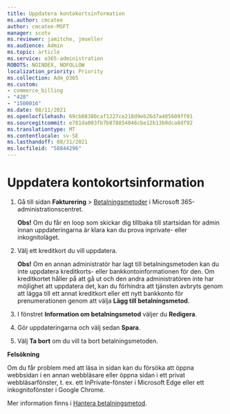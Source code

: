 ```yaml
---
title: Uppdatera kontokortsinformation
ms.author: cmcatee
author: cmcatee-MSFT
manager: scotv
ms.reviewer: jamitche, jmueller
ms.audience: Admin
ms.topic: article
ms.service: o365-administration
ROBOTS: NOINDEX, NOFOLLOW
localization_priority: Priority
ms.collection: Adm_O365
ms.custom:
- commerce_billing
- "428"
- "1500016"
ms.date: 08/11/2021
ms.openlocfilehash: 69cb08380caf1227ce218d9eb26d7a485609ff01
ms.sourcegitcommit: e781da003fb7b878854846cbe12b13b9dca8df92
ms.translationtype: MT
ms.contentlocale: sv-SE
ms.lasthandoff: 08/31/2021
ms.locfileid: "58844296"
---
```

# <a name="update-credit-card-information"></a>Uppdatera kontokortsinformation

1. Gå till sidan **Fakturering** \> [Betalningsmetoder](https://go.microsoft.com/fwlink/p/?linkid=2018806) i Microsoft 365-administrationscentret.

    **Obs!** Om du får en loop som skickar dig tillbaka till startsidan för admin innan uppdateringarna är klara kan du prova inprivate- eller inkognitoläget.
  
2. Välj ett kreditkort du vill uppdatera.

    **Obs!** Om en annan administratör har lagt till betalningsmetoden kan du inte uppdatera kreditkorts- eller bankkontoinformationen för den. Om kreditkortet håller på att gå ut och den andra administratören inte har möjlighet att uppdatera det, kan du förhindra att tjänsten avbryts genom att lägga till ett annat kreditkort eller ett nytt bankkonto för prenumerationen genom att välja **Lägg till betalningsmetod**.
  
3. I fönstret **Information om betalningsmetod** väljer du **Redigera**. 

4. Gör uppdateringarna och välj sedan **Spara**.

5. Välj **Ta bort** om du vill ta bort betalningsmetoden.

**Felsökning**

Om du får problem med att läsa in sidan kan du försöka att öppna webbsidan i en annan webbläsare eller öppna sidan i ett privat webbläsarfönster, t. ex. ett InPrivate-fönster i Microsoft Edge eller ett inkognitofönster i Google Chrome. 

Mer information finns i [Hantera betalningsmetod](https://docs.microsoft.com/microsoft-365/commerce/billing-and-payments/manage-payment-methods).